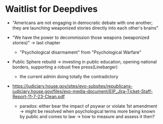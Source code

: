 # Waitlist for Deepdives

- "Americans are not engaging in democratic debate with one another; they are launching weaponized stories directly into each other's brains"

- "We have the power to decommission those weapons (weaponized stories)" -> last chapter
    - "Psychological disarmament" from "Psychological Warfare"

- Public Sphere rebuild -> investing in public education, opening national borders, supporting a robust free press(Linebarger)
	- the current admin doing totally the contradictory
 
- https://judiciary.house.gov/sites/evo-subsites/republicans-judiciary.house.gov/files/evo-media-document/EIP_Jira-Ticket-Staff-Report-11-7-23-Clean.pdf
    - paradox: either bear the impact of psywar or violate 1st amendment -> might be resolved when psychological terms more being known by public and comes to law -> how to measure and assess it then?